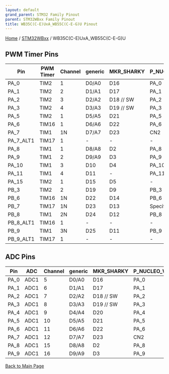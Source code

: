 ```yaml
---
layout: default
grand_parent: STM32 Family Pinout
parent: STM32WBxx Family Pinout
title: WB35C(C-E)UxA_WB55C(C-E-G)U Pinout
---
```


[Home](../../index.md) / [STM32WBxx](../index.md) / WB35C(C-E)UxA_WB55C(C-E-G)U

## PWM Timer Pins

| Pin | PWM Timer | Channel | generic | MKR_SHARKY | P_NUCLEO_WB55_USB_DONGLE |
| --- | --- | --- | --- | --- | --- |
| PA_0 | TIM2 | 1 | D0/A0 | D16 | PA_0 |
| PA_1 | TIM2 | 2 | D1/A1 | D17 | PA_1 |
| PA_2 | TIM2 | 3 | D2/A2 | D18 // SW | PA_2 |
| PA_3 | TIM2 | 4 | D3/A3 | D19 // SW | PA_3 |
| PA_5 | TIM2 | 1 | D5/A5 | D21 | PA_5 |
| PA_6 | TIM16 | 1 | D6/A6 | D22 | PA_6 |
| PA_7 | TIM1 | 1N | D7/A7 | D23 | CN2 |
| PA_7_ALT1 | TIM17 | 1 | - | - | - |
| PA_8 | TIM1 | 1 | D8/A8 | D2 | PA_8 |
| PA_9 | TIM1 | 2 | D9/A9 | D3 | PA_9 |
| PA_10 | TIM1 | 3 | D10 | D4 | PA_10 |
| PA_11 | TIM1 | 4 | D11 | - | PA_11 |
| PA_15 | TIM2 | 1 | D15 | D5 | - |
| PB_3 | TIM2 | 2 | D19 | D9 | PB_3 |
| PB_6 | TIM16 | 1N | D22 | D14 | PB_6 |
| PB_7 | TIM17 | 1N | D23 | D13 | Specific |
| PB_8 | TIM1 | 2N | D24 | D12 | PB_8 |
| PB_8_ALT1 | TIM16 | 1 | - | - | - |
| PB_9 | TIM1 | 3N | D25 | D11 | PB_9 |
| PB_9_ALT1 | TIM17 | 1 | - | - | - |


## ADC Pins

| Pin | ADC | Channel | generic | MKR_SHARKY | P_NUCLEO_WB55_USB_DONGLE |
| --- | --- | --- | --- | --- | --- |
| PA_0 | ADC1 | 5 | D0/A0 | D16 | PA_0 |
| PA_1 | ADC1 | 6 | D1/A1 | D17 | PA_1 |
| PA_2 | ADC1 | 7 | D2/A2 | D18 // SW | PA_2 |
| PA_3 | ADC1 | 8 | D3/A3 | D19 // SW | PA_3 |
| PA_4 | ADC1 | 9 | D4/A4 | D20 | PA_4 |
| PA_5 | ADC1 | 10 | D5/A5 | D21 | PA_5 |
| PA_6 | ADC1 | 11 | D6/A6 | D22 | PA_6 |
| PA_7 | ADC1 | 12 | D7/A7 | D23 | CN2 |
| PA_8 | ADC1 | 15 | D8/A8 | D2 | PA_8 |
| PA_9 | ADC1 | 16 | D9/A9 | D3 | PA_9 |


[Back to Main Page](../../index.md)